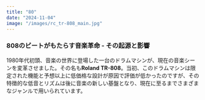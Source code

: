 ```yaml
---
title: "80"
date: "2024-11-04"
image: "/images/rc_tr-808_main.jpg"
---
```


### 808のビートがもたらす音楽革命 - その起源と影響

1980年代初頭、音楽の世界に登場した一台のドラムマシンが、現在の音楽シーンを変革させました。その名も**Roland TR-808**。当初、このドラムマシンは限定された機能と予想以上に低価格な設計が原因で評価が低かったのですが、その特徴的な低音とリズムは後に音楽の新しい基盤となり、現在に至るまでさまざまなジャンルで用いられています。
